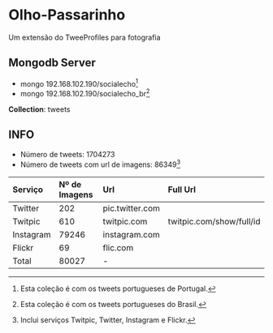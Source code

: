 Olho-Passarinho
===============
Um extensão do TweeProfiles para fotografia



## Mongodb Server ##


- mongo 192.168.102.190/socialecho[^1] 
- mongo 192.168.102.190/socialecho_br[^2]

**Collection**: tweets

## INFO ##


- Número de tweets: 1704273
- Número de tweets com url de imagens: 86349[^3] 



Serviço     | Nº de Imagens | Url           | Full Url
:-----------|:--------------|:--------------|:---------------------
Twitter     |202            |pic.twitter.com|
Twitpic     |610            |twitpic.com    |twitpic.com/show/full/id
Instagram   |79246          |instagram.com  |
Flickr      |69             |flic.com       |
Total       |80027          |-              |
     

[^1]:Esta coleção é com os tweets portugueses de Portugal.

[^2]:Esta coleção é com os tweets portugueses do Brasil.

[^3]:Inclui serviços Twitpic, Twitter, Instagram e Flickr.